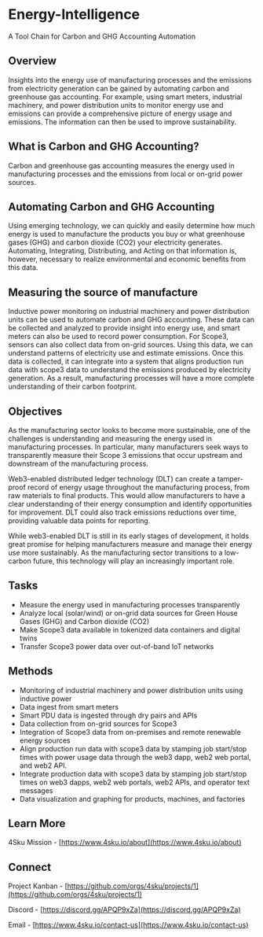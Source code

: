 # Energy-Intelligence

A Tool Chain for Carbon and GHG Accounting Automation 


## Overview

Insights into the energy use of manufacturing processes and the emissions from electricity generation can be gained by automating carbon and greenhouse gas accounting. For example, using smart meters, industrial machinery, and power distribution units to monitor energy use and emissions can provide a comprehensive picture of energy usage and emissions. The information can then be used to improve sustainability.


## What is Carbon and GHG Accounting?

Carbon and greenhouse gas accounting measures the energy used in manufacturing processes and the emissions from local or on-grid power sources. 


## Automating Carbon and GHG Accounting

Using emerging technology, we can quickly and easily determine how much energy is used to manufacture the products you buy or what greenhouse gases (GHG) and carbon dioxide (CO2) your electricity generates. Automating, Integrating, Distributing, and Acting on that information is, however, necessary to realize environmental and economic benefits from this data.


## Measuring the source of manufacture

Inductive power monitoring on industrial machinery and power distribution units can be used to automate carbon and GHG accounting. These data can be collected and analyzed to provide insight into energy use, and smart meters can also be used to record power consumption. For Scope3, sensors can also collect data from on-grid sources. Using this data, we can understand patterns of electricity use and estimate emissions. Once this data is collected, it can integrate into a system that aligns production run data with scope3 data to understand the emissions produced by electricity generation. As a result, manufacturing processes will have a more complete understanding of their carbon footprint. 


## Objectives 

As the manufacturing sector looks to become more sustainable, one of the challenges is understanding and measuring the energy used in manufacturing processes. In particular, many manufacturers seek ways to transparently measure their Scope 3 emissions that occur upstream and downstream of the manufacturing process.

Web3-enabled distributed ledger technology (DLT) can create a tamper-proof record of energy usage throughout the manufacturing process, from raw materials to final products. This would allow manufacturers to have a clear understanding of their energy consumption and identify opportunities for improvement. DLT could also track emissions reductions over time, providing valuable data points for reporting.

While web3-enabled DLT is still in its early stages of development, it holds great promise for helping manufacturers measure and manage their energy use more sustainably. As the manufacturing sector transitions to a low-carbon future, this technology will play an increasingly important role.


## Tasks



* Measure the energy used in manufacturing processes transparently
* Analyze local (solar/wind) or on-grid data sources for Green House Gases (GHG) and Carbon dioxide (CO2)
* Make Scope3 data available in tokenized data containers and digital twins
* Transfer Scope3 power data over out-of-band IoT networks


## Methods



* Monitoring of industrial machinery and power distribution units using inductive power
* Data ingest from smart meters 
* Smart PDU data is ingested through dry pairs and APIs
* Data collection from on-grid sources for Scope3
* Integration of Scope3 data from on-premises and remote renewable energy sources
* Align production run data with scope3 data by stamping job start/stop times with power usage data through the web3 dapp, web2 web portal, and web2 API.
* Integrate production data with scope3 data by stamping job start/stop times on web3 dapps, web2 web portals, web2 APIs, and operator text messages
* Data visualization and graphing for products, machines, and factories


## Learn More 

4Sku Mission - [https://www.4sku.io/about](https://www.4sku.io/about)


## Connect 

Project Kanban - [https://github.com/orgs/4sku/projects/1](https://github.com/orgs/4sku/projects/1)

Discord - [https://discord.gg/APQP9xZa](https://discord.gg/APQP9xZa)

Email - [https://www.4sku.io/contact-us](https://www.4sku.io/contact-us)
